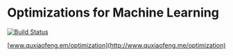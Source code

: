 # Optimizations for Machine Learning

[![Build Status](https://travis-ci.org/quxiaofeng/optimization.svg)](https://travis-ci.org/quxiaofeng/optimization)

[www.quxiaofeng.em/optimization](http://www.quxiaofeng.me/optimization)
